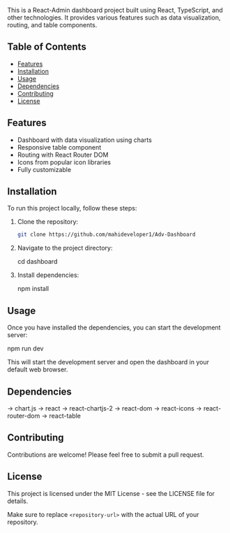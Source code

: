 This is a React-Admin dashboard project built using React, TypeScript, and other technologies. It provides various features such as data visualization, routing, and table components.

## Table of Contents

- [Features](#features)
- [Installation](#installation)
- [Usage](#usage)
- [Dependencies](#dependencies)
- [Contributing](#contributing)
- [License](#license)

## Features

- Dashboard with data visualization using charts
- Responsive table component
- Routing with React Router DOM
- Icons from popular icon libraries
- Fully customizable

## Installation

To run this project locally, follow these steps:

1. Clone the repository:

   ```bash
   git clone https://github.com/mahideveloper1/Adv-Dashboard

   ```

2. Navigate to the project directory:

   cd dashboard

3. Install dependencies:

   npm install

## Usage

Once you have installed the dependencies, you can start the development server:

npm run dev

This will start the development server and open the dashboard in your default web browser.

## Dependencies

-> chart.js
-> react
-> react-chartjs-2
-> react-dom
-> react-icons
-> react-router-dom
-> react-table

## Contributing

Contributions are welcome! Please feel free to submit a pull request.

## License

This project is licensed under the MIT License - see the LICENSE file for details.

Make sure to replace `<repository-url>` with the actual URL of your repository.
